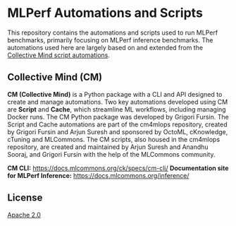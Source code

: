 # MLPerf Automations and Scripts

This repository contains the automations and scripts used to run MLPerf benchmarks, primarily focusing on MLPerf inference benchmarks. The automations used here are largely based on and extended from the [Collective Mind script automations](https://github.com/mlcommons/cm4mlops/tree/main/automation/script).


## Collective Mind (CM)

**CM (Collective Mind)** is a Python package with a CLI and API designed to create and manage automations. Two key automations developed using CM are **Script** and **Cache**, which streamline ML workflows, including managing Docker runs.
The CM Python package was developed by Grigori Fursin. The Script and Cache automations are part of the cm4mlops repository, created by Grigori Fursin and Arjun Suresh and sponsored by OctoML, cKnowledge, cTuning and MLCommons.
The CM scripts, also housed in the cm4mlops repository, are created and maintained by Arjun Suresh and Anandhu Sooraj, and Grigori Fursin with the help of the MLCommons community.

**CM CLI:** https://docs.mlcommons.org/ck/specs/cm-cli/ 
**Documentation site for MLPerf Inference:** https://docs.mlcommons.org/inference/ 

## License

[Apache 2.0](LICENSE.md)
